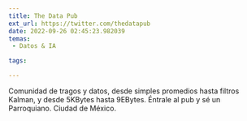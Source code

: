 ```yaml
---
title: The Data Pub
ext_url: https://twitter.com/thedatapub
date: 2022-09-26 02:45:23.982039
temas:
 - Datos & IA

tags:

---
```


Comunidad de tragos y datos, desde simples promedios hasta filtros Kalman, y desde 5KBytes hasta 9EBytes. Éntrale al pub y sé un Parroquiano. Ciudad de México.

    